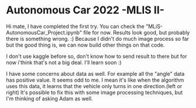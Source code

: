 # Autonomous Car 2022 -MLIS II-

Hi mate, I have completed the first try. You can check the "MLiS-AutonomousCar_Project.ipynb" file for now. Results look good, but probably there is something wrong. :) Because I didn't do much image process so far but the good thing is, we can now build other things on that code.

I don't use kaggle before so, don't know how to send result to there but for now i'think that's not a big deal. I'll learn soon :)

I have some concerns about data as well. For example all the "angle" data has positive value. It seems odd to me. I mean it's like when the algorithm uses this data, it learns that the vehicle only turns in one direction.(left or right) It's possible to fix this with some image processing techniques, but I'm thinking of asking Adam as well.
